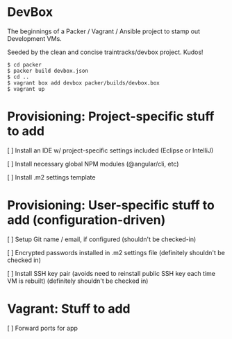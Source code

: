 # DevBox

The beginnings of a Packer / Vagrant / Ansible project to stamp out Development VMs.

Seeded by the clean and concise traintracks/devbox project.  Kudos!

```
$ cd packer
$ packer build devbox.json
$ cd ..
$ vagrant box add devbox packer/builds/devbox.box
$ vagrant up
```

# Provisioning: Project-specific stuff to add
[ ] Install an IDE w/ project-specific settings included (Eclipse or IntelliJ)

[ ] Install necessary global NPM modules (@angular/cli, etc)

[ ] Install .m2 settings template


# Provisioning: User-specific stuff to add (configuration-driven)
[ ] Setup Git name / email, if configured (shouldn't be checked-in)

[ ] Encrypted passwords installed in .m2 settings file (definitely shouldn't be checked in)

[ ] Install SSH key pair (avoids need to reinstall public SSH key each time VM is rebuilt) (definitely shouldn't be checked in)


# Vagrant: Stuff to add
[ ] Forward ports for app
